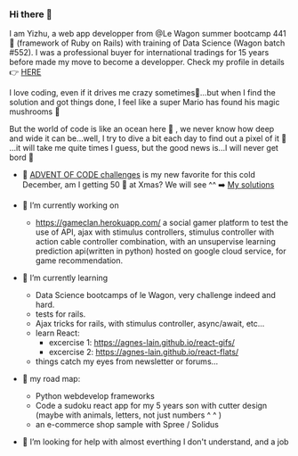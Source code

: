 ### Hi there 👋 

I am Yizhu, a web app developper from @Le Wagon summer bootcamp 441 🤩 (framework of Ruby on Rails) with training of Data Science (Wagon batch #552). I was a professional buyer for international tradings for 15 years before made my move to become a developper. Check my profile in details 👉  [HERE](https://agnes-lain.github.io/cv_yizhu_zong/)

I love coding, even if it drives me crazy sometimes🤯...but when I find the solution and got things done, I feel like a super Mario has found his magic mushrooms 🍄

But the world of code is like an ocean here 🌊 , we never know how deep and wide it can be...well, I try to dive a bit each day to find out a pixel of it 🍰 ...it will take me quite times I guess, but the good news is...I will never get bord 🌈

- 🎄 [ADVENT OF CODE challenges](https://adventofcode.com/) is my new favorite for this cold December, am I getting 50 🌟 at Xmas? We will see ^^ ➡️  [My solutions](https://github.com/Agnes-Lain/advent-of-code-2021)

- 🔭 I’m currently working on 
    - https://gameclan.herokuapp.com/ a social gamer platform to test the use of API, ajax with stimulus controllers, stimulus controller with action cable controller combination, with an unsupervise learning prediction api(written in python) hosted on google cloud service, for game recommendation.

    
- 🌱 I’m currently learning 
    - Data Science bootcamps of le Wagon, very challenge indeed and hard. 
    - tests for rails.
    - Ajax tricks for rails, with stimulus controller, async/await, etc...
    - learn React:
         - excercise 1: https://agnes-lain.github.io/react-gifs/
         - excercise 2: https://agnes-lain.github.io/react-flats/
    - things catch my eyes from newsletter or forums...
    
- 🚀 my road map:
    - Python webdevelop frameworks
    - Code a sudoku react app for my 5 years son with cutter design (maybe with animals, letters, not just numbers ^ ^ )
    - an e-commerce shop sample with Spree / Solidus
    
- 🤔 I’m looking for help with almost everthing I don't understand, and a job 
